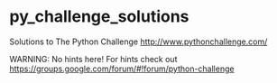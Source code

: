 # py_challenge_solutions
Solutions to The Python Challenge    http://www.pythonchallenge.com/

WARNING: No hints here! For hints check out https://groups.google.com/forum/#!forum/python-challenge
